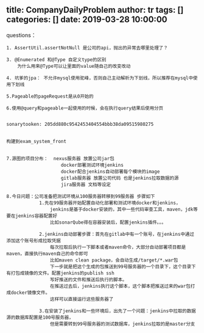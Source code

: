 title: CompanyDailyProblem
author: tr
tags: []
categories: []
date: 2019-03-28 10:00:00
---
questions：
<!--more-->
	1. AssertUtil.assertNotNull 是公司的api，抛出的异常去哪里处理了？

	3. @Enumerated 和@Type 自定义type的区别
		为什么用来@Type可以让里面的value随自己的改变改动
		
	4. 坑爹的jpa： 不允许mysql使用驼峰，否则自己主动解析为下划线，所以推荐在mysql中使用下划线
	
	5.Pageable的pageRequest是从0开始的
	
	6.使用@query和pageable一起使用的时候，会在执行query结果后使用分页
	
	
	sonarytooken: 205dd880c9542453404554bbb38da09515980275
	
	
	构建到exam_system_front
	
	
	7.源图的项目分布：	nexus服务器 放置公司jar包
						docker部署测试环境jenkins
						docker配合jenkins自动部署每个模块的image
						gitlab服务器 放置公司代码 也是jenkins拉取数据的源
						jira服务器 文档等设定
						
	8.今日问题：公司准备把测试环境从100服务器转移到99服务器 步骤如下
				1.先在99服务器开始配置自动化部署和测试环境docker和jenkins，
					jenkins是基于docker安装的，其中一些代码审查工具，maven，jdk等要在jenkins容器配置好
					比如sonarQube得在容器安装后，配置jenkins插件。。。
				
				2.jenkins自动部署步骤：首先在gitlab中有一个账号，在jenkins中通过添加这个账号形成拉取凭据
					每次拉取后执行一下脚本或者maven命令，大部分自动部署项目都是maven，直接执行maven自己的命令即可
					比如maven clean package，会自动生成/target/*.war包
					下一步就是把这个生成的包推送到99号服务器的一个目录下，这个目录下有打包成镜像的文件。配置jenkins的publish ssh
					写好推送的文件和推送后执行的脚本。
					在推送过去后，jenkins执行这个脚本，这个脚本把推送过来的war包打成docker镜像文件。
					这样可以直接运行这些服务器了
				
				3.在安装了jenkins和一些环境后，出先了一个问题：jenkins中拉取的数据源的数据库配置是100号服务器，
					但是需要转到99号服务器的测试数据库，jenkins拉取的是master分支
